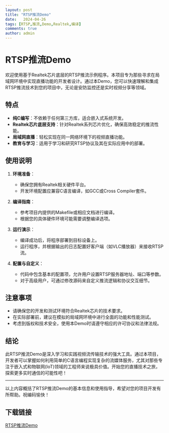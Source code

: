 ```yaml
---
layout: post
title: "RTSP推流Demo"
date:   2024-04-26
tags: [RTSP,推流,Demo,Realtek,编译]
comments: true
author: admin
---
```

# RTSP推流Demo

欢迎使用基于Realtek芯片底层的RTSP推流示例程序。本项目专为那些寻求在局域网环境中实现直播功能的开发者设计。通过本Demo，您可以快速理解和集成RTSP推流技术到您的项目中，无论是安防监控还是实时视频分享等领域。

## 特点

- **纯C编写**：不依赖于任何第三方库，适合嵌入式系统开发。
- **Realtek芯片底层支持**：针对Realtek系列芯片优化，确保高效稳定的推流性能。
- **局域网直播**：轻松实现在同一网络环境下的视频直播功能。
- **教育与学习**：适用于学习和研究RTSP协议及其在实际应用中的部署。

## 使用说明

1. **环境准备**：
   - 确保您拥有Realtek相关硬件平台。
   - 开发环境配置应兼容C语言编译，如GCC或Cross Compiler套件。

2. **编译指南**：
   - 参考项目内提供的Makefile或相应文档进行编译。
   - 根据您的具体硬件环境可能需要调整编译选项。

3. **运行演示**：
   - 编译成功后，将程序部署到目标设备上。
   - 运行程序，并根据输出的日志配置好客户端（如VLC播放器）来接收RTSP流。

4. **配置与自定义**：
   - 代码中包含基本的配置项，允许用户设置RTSP服务器地址、端口等参数。
   - 对于高级用户，可通过修改源码来自定义推流逻辑和协议交互细节。

## 注意事项

- 请确保您的开发和测试环境符合Realtek芯片的技术要求。
- 在实际部署前，建议在模拟的局域网环境中进行全面的功能和性能测试。
- 考虑到版权和技术安全，使用本Demo时请遵守相应的许可协议和法律法规。

## 结论

此RTSP推流Demo是深入学习和实践视频流传输技术的强大工具。通过本项目，开发者可以掌握如何利用简单的C语言编程实现复杂的流媒体服务，尤其对那些专注于嵌入式和物联网(IoT)领域的工程师来说极具价值。开始您的直播技术之旅，探索更多实时通信的可能性吧！

---

以上内容概括了RTSP推流Demo的基本信息和使用指导，希望对您的项目开发有所帮助。祝编码愉快！

## 下载链接

[RTSP推流Demo](https://pan.quark.cn/s/1f78816b3a7d)